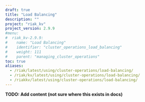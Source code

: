 ```yaml
---
draft: true
title: "Load Balancing"
description: ""
project: "riak_kv"
project_version: 2.9.9
#menu:
#  riak_kv-2.9.9:
#    name: "Load Balancing"
#    identifier: "cluster_operations_load_balancing"
#    weight: 111
#    parent: "managing_cluster_operations"
toc: true
aliases:
  - /riak/latest/using/cluster-operations/load-balancing/
  - /riak/kv/latest/using/cluster-operations/load-balancing/
  - /riakkv/latest/using/cluster-operations/load-balancing/
---
```


**TODO: Add content (not sure where this exists in docs)**



